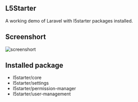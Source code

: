 ## L5Starter
A working demo of Laravel with l5starter packages installed.

## Screenshort
![screenshort](https://i.imgur.com/5HzhBPT.png)

## Installed package
* l5starter/core
* l5starter/settings
* l5starter/permission-manager
* l5starter/user-management
